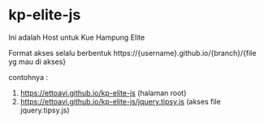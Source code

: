 # kp-elite-js
Ini adalah Host untuk Kue Hampung Elite


Format akses selalu berbentuk https://{username}.github.io/{branch}/{file yg mau di akses}

contohnya : <br/> 
1. <a href="https://ettoavi.github.io/kp-elite-js/" target=_blank>https://ettoavi.github.io/kp-elite-js</a> (halaman root)<br/> 
2. <a href="https://ettoavi.github.io/kp-elite-js/jquery.tipsy.js" target=_blank>https://ettoavi.github.io/kp-elite-js/jquery.tipsy.js</a> (akses file jquery.tipsy.js)
